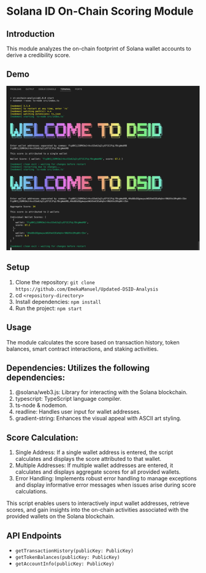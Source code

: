 # Solana ID On-Chain Scoring Module

## Introduction

This module analyzes the on-chain footprint of Solana wallet accounts to derive a credibility score.

## Demo

![Project Screenshot](./public/project-demo.png)

## Setup

1. Clone the repository: `git clone https://github.com/EmekaManuel/Updated-DSID-Analysis`
2. cd `<repository-directory>`
3. Install dependencies: `npm install`
4. Run the project: `npm start`

## Usage

The module calculates the score based on transaction history, token balances, smart contract interactions, and staking activities.

## Dependencies: Utilizes the following dependencies:

1. @solana/web3.js: Library for interacting with the Solana blockchain.
2. typescript: TypeScript language compiler.
3. ts-node & nodemon.
4. readline: Handles user input for wallet addresses.
5. gradient-string: Enhances the visual appeal with ASCII art styling.

## Score Calculation:

1. Single Address: If a single wallet address is entered, the script calculates and displays the score attributed to that wallet.
2. Multiple Addresses: If multiple wallet addresses are entered, it calculates and displays aggregate scores for all provided wallets.
3. Error Handling: Implements robust error handling to manage exceptions and display informative error messages when issues arise during score calculations.

This script enables users to interactively input wallet addresses, retrieve scores, and gain insights into the on-chain activities associated with the provided wallets on the Solana blockchain.

## API Endpoints

- `getTransactionHistory(publicKey: PublicKey)`
- `getTokenBalances(publicKey: PublicKey)`
- `getAccountInfo(publicKey: PublicKey)`
